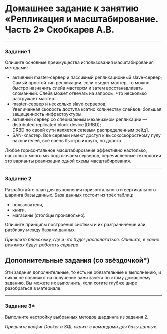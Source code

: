 # Домашнее задание к занятию «Репликация и масштабирование. Часть 2» Скобкарев А.В.

---

### Задание 1

Опишите основные преимущества использования масштабирования методами:

- активный master-сервер и пассивный репликационный slave-сервер;  
Самый простой тип репликации, если съедет мастер, то можно быстро назначить слейв мастером и затем восстанавливать сломанный. Слейв может отвечать на запросы, что несколько разгружает мастер.  
- master-сервер и несколько slave-серверов;  
Увеличенная скорость доступа кратно количеству слейвов, большая защищенность инфраструктуры.
- активный сервер со специальным механизмом репликации — distributed replicated block device (DRBD);  
DRBD по своей сути является сетевым распределенным рейд1.
- SAN-кластер.
Все серваки имеют доступ к высокоскоростному пулу накопителей, всё очень быстро и круто, но дорого.  

Любое горизонтальное масштабирование эффективно настолько, насколько много мы подключаем серверов, перечисленные технологии это варианты реализации одной схемы масштабирования.

---

### Задание 2


Разработайте план для выполнения горизонтального и вертикального шаринга базы данных. База данных состоит из трёх таблиц: 

- пользователи, 
- книги, 
- магазины (столбцы произвольно). 

Опишите принципы построения системы и их разграничение или разбивку между базами данных.

*Пришлите блоксхему, где и что будет располагаться. Опишите, в каких режимах будут работать сервера.* 

## Дополнительные задания (со звёздочкой*)
Эти задания дополнительные, то есть не обязательные к выполнению, и никак не повлияют на получение вами зачёта по этому домашнему заданию. Вы можете их выполнить, если хотите глубже шире разобраться в материале.

---
### Задание 3*

Выполните настройку выбранных методов шардинга из задания 2.

*Пришлите конфиг Docker и SQL скрипт с командами для базы данных*.
